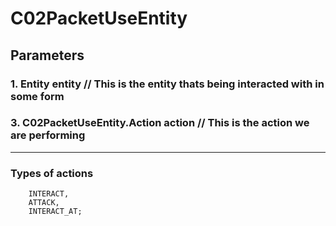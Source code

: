 # C02PacketUseEntity

## Parameters

### 1.  Entity entity // This is the entity thats being interacted with in some form

### 3.  C02PacketUseEntity.Action action // This is the action we are performing

---
### Types of actions

        INTERACT,
        ATTACK,
        INTERACT_AT;
    


